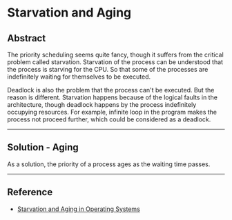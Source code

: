 # Starvation and Aging

## Abstract

The priority scheduling seems quite fancy, though it suffers from the critical problem called starvation. Starvation of the process can be understood that the process is starving for the CPU. So that some of the processes are indefinitely waiting for themselves to be executed. 

Deadlock is also the problem that the process can't be executed. But the reason is different. Starvation happens because of the logical faults in the architecture, though deadlock happens by the process indefinitely occupying resources. For example, infinite loop in the program makes the process not proceed further, which could be considered as a deadlock. 

---

## Solution - Aging

As a solution, the priority of a process ages as the waiting time passes. 

---

## Reference

- [Starvation and Aging in Operating Systems](https://www.geeksforgeeks.org/starvation-and-aging-in-operating-systems/)